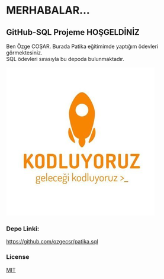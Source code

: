 # MERHABALAR...  

GitHub-SQL Projeme HOŞGELDİNİZ
---

Ben Özge COŞAR. Burada Patika eğitimimde yaptığım ödevleri görmektesiniz.  
SQL ödevleri sırasıyla bu depoda bulunmaktadır.  

![Kodluyoruz Logo](https://raw.githubusercontent.com/Kodluyoruz/taskforce/git/git/markdown-nedir-nasil-kullaniriz-/figures/kodluyoruz_logo.jpg)


### Depo Linki:  
https://github.com/ozgecsr/patika.sql  

### License
[MIT](https://choosealicense.com/licenses/mit/)
